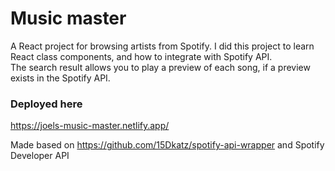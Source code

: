 # Music master

A React project for browsing artists from Spotify. I did this project to learn React class components, and how to integrate with Spotify API.  
The search result allows you to play a preview of each song, if a preview exists in the Spotify API.

### Deployed here

https://joels-music-master.netlify.app/

Made based on https://github.com/15Dkatz/spotify-api-wrapper
and Spotify Developer API
